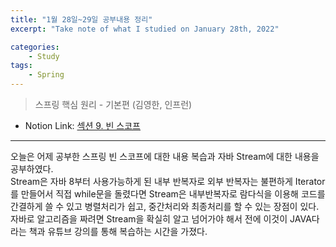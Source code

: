 ```yaml
---
title: "1월 28일~29일 공부내용 정리"
excerpt: "Take note of what I studied on January 28th, 2022"

categories:    
    - Study
tags:
    - Spring
---
```

> 스프링 핵심 원리 - 기본편 (김영한, 인프런)  
* Notion Link: [섹션 9. 빈 스코프](https://funny-gourd-490.notion.site/36712ab19939444e82e539d68e374d6d)
---
오늘은 어제 공부한 스프링 빈 스코프에 대한 내용 복습과 자바 Stream에 대한 내용을 공부하였다.<br>
Stream은 자바 8부터 사용가능하게 된 내부 반복자로 외부 반복자는 불편하게 Iterator를 만들어서 직접 while문을 돌렸다면
Stream은 내부반복자로 람다식을 이용해 코드를 간결하게 쓸 수 있고 병렬처리가 쉽고, 중간처리와 최종처리를 할 수 있는 장점이 있다.<br>
자바로 알고리즘을 짜려면 Stream을 확실히 알고 넘어가야 해서 전에 이것이 JAVA다 라는 책과 유튜브 강의를 통해 복습하는 시간을 가졌다. 